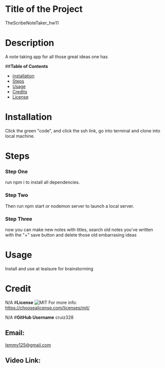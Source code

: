 # Title of the Project
TheScribeNoteTaker_hw11
# Description
  A note taking app for all those great ideas one has
  
   ##**Table of Contents** 
  
  - [installation](#installation)
  - [Steps](#steps)
  - [Usage](#usage)
  - [Credits](#credits)
  - [License](#license)
  
 # Installation
  Click the green "code", and click the ssh link, go into terminal and clone into local machine. 
 # Steps
### Step One
  run npm i to install all dependencies. 
### Step Two
   Then run npm start or nodemon server to launch a local server. 
### Step Three
   now you can make new notes with titles, search old notes you've written with the "+" save button and delete those old embarrasing ideas 
 # Usage
  Install and use at leaisure for brainstorming
 # Credit
 N/A 
 #**License** 
 ![MIT](https://img.shields.io/static/v1?label=License&message=MIT&color=success)
 For more info: https://choosealicense.com/licenses/mit/
 
 N/A
 #**GitHub Username**
 cruiz328 
## Email:
 lemmy125@gmail.com
## Video Link:
